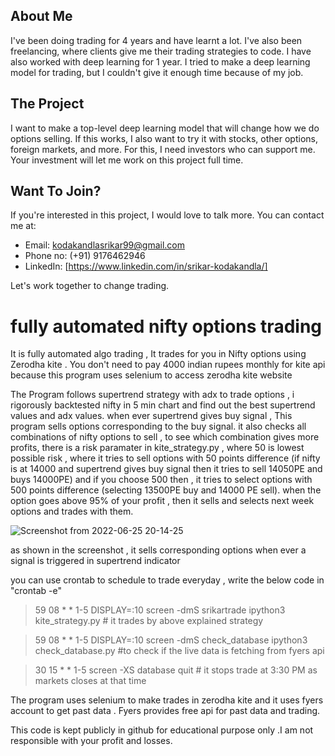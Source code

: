 ## About Me

I've been doing trading for 4 years and have learnt a lot. I've also been freelancing, where clients give me their trading strategies to code. I have also worked with deep learning for 1 year. I tried to make a deep learning model for trading, but I couldn't give it enough time because of my job.

## The Project

I want to make a top-level deep learning model that will change how we do options selling. If this works, I also want to try it with stocks, other options, foreign markets, and more. For this, I need investors who can support me. Your investment will let me work on this project full time.

## Want To Join?

If you're interested in this project, I would love to talk more. You can contact me at:

- Email: kodakandlasrikar99@gmail.com
- Phone no: (+91) 9176462946
- LinkedIn: [https://www.linkedin.com/in/srikar-kodakandla/]

Let's work together to change trading.

# fully automated nifty options trading

It is fully automated algo trading , It trades for you in Nifty options using Zerodha kite . You don't need to pay 4000 indian rupees monthly for kite api because this program uses selenium to access zerodha kite website

The Program follows supertrend strategy with adx to trade options , i rigorously backtested nifty in 5 min chart and find out the best supertrend values and adx values. when ever supertrend gives buy signal , This program sells options corresponding to the buy signal. it also checks all combinations of nifty options to sell , to see which combination gives more profits, there is a risk paramater in kite_strategy.py , where 50 is lowest possible risk , where it tries to sell options with 50 points difference (if nifty is at 14000 and supertrend gives buy signal then it tries to sell 14050PE and buys 14000PE) and if you choose 500 then , it tries to select  options with 500 points difference (selecting 13500PE buy and 14000 PE sell). when the option goes above 95% of your profit , then it sells and selects next week options and trades with them.

![Screenshot from 2022-06-25 20-14-25](https://user-images.githubusercontent.com/46400867/175778598-47c9f645-084d-46e8-a4ae-5e90cee7b07a.png)

as shown in the screenshot , it sells corresponding options when ever a signal is triggered in supertrend indicator


you can use crontab to schedule to trade everyday , write the below code in "crontab -e"

>59 08 * * 1-5  DISPLAY=:10 screen -dmS srikartrade ipython3 kite_strategy.py # it trades by above explained strategy 

>59 08 * * 1-5  DISPLAY=:10 screen -dmS check_database ipython3 check_database.py  #to check if the live data is fetching from fyers api

>30 15 * * 1-5 screen -XS database quit # it stops trade at 3:30 PM as markets closes at that time


The program uses selenium to make trades in zerodha kite and it uses fyers account to get past data . Fyers provides free api for past data and trading.

This code is kept publicly in github for educational purpose only .I am not responsible with your profit and losses.

